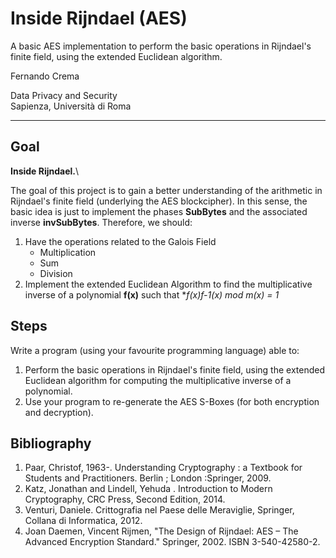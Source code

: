 # Inside Rijndael **(AES)**

A basic AES implementation to perform the basic operations in Rijndael's finite field, using the extended Euclidean algorithm.

Fernando Crema

Data Privacy and Security\
Sapienza, Università di Roma

-------
## Goal

**Inside Rijndael.**\

The goal of this project is to gain a better understanding of the arithmetic in Rijndael's finite field (underlying the AES blockcipher). In this sense, the basic idea is just to implement the phases **SubBytes** and the associated inverse **invSubBytes**. Therefore, we should:

1. Have the operations related to the Galois Field
    - Multiplication
    - Sum
    - Division
1. Implement the extended Euclidean Algorithm to find the multiplicative inverse of a polynomial **f(x)** such that **f(x)*f-1(x) mod m(x) = 1**

## Steps 

Write a program (using your favourite programming language) able to:

1. Perform the basic operations in Rijndael's finite field, using the extended Euclidean algorithm for computing the multiplicative inverse of a polynomial.
1. Use your program to re-generate the AES S-Boxes (for both encryption and decryption).

## Bibliography

1. Paar, Christof, 1963-. Understanding Cryptography : a Textbook for Students and Practitioners. Berlin ; London :Springer, 2009.
1. Katz, Jonathan and Lindell, Yehuda . Introduction to Modern Cryptography, CRC Press, Second Edition, 2014.
1. Venturi, Daniele. Crittografia nel Paese delle Meraviglie, Springer, Collana di Informatica, 2012.
1. Joan Daemen, Vincent Rijmen, "The Design of Rijndael: AES – The Advanced Encryption Standard." Springer, 2002. ISBN 3-540-42580-2.

